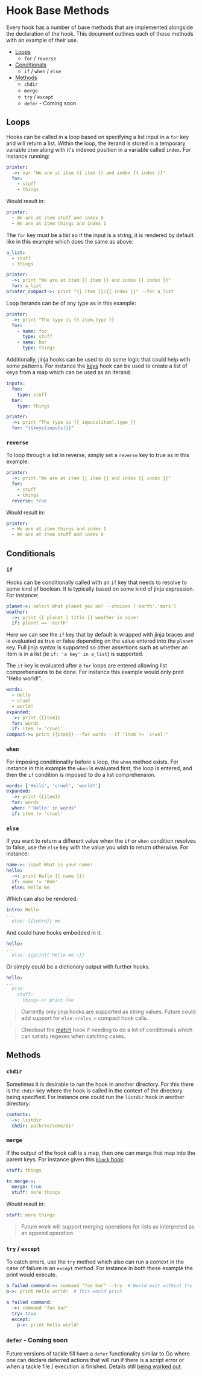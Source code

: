 # Hook Base Methods

Every hook has a number of base methods that are implemented alongside the declaration of the hook.  This document outlines each of these methods with an example of their use.

- [Loops](#loops)
    - `for` / `reverse`
- [Conditionals](#conditionals)
    - `if` / `when` / `else`
- [Methods](#methods)
    - `chdir`
    - `merge`
    - `try` / `except`
    - `defer` - Coming soon

## Loops

Hooks can be called in a loop based on specifying a list input in a `for` key and will return a list. Within the loop, the iterand is stored in a temporary variable `item` along with it's indexed position in a variable called `index`. For instance running:

```yaml
printer:
  ->: var "We are at item {{ item }} and index {{ index }}"
  for:
    - stuff
    - things
```

Would result in:

```yaml
printer:
  - We are at item stuff and index 0
  - We are at item things and index 1
```

The `for` key must be a list so if the input is a string, it is rendered by default like in this example which does the same as above:

```yaml
a_list:
  - stuff
  - things

printer:
  ->: print "We are at item {{ item }} and index {{ index }}"
  for: a_list
printer_compact->: print "{{ item }}/{{ index }}" --for a_list
```

Loop iterands can be of any type as in this example:

```yaml
printer:
  ->: print "The type is {{ item.type }}
  for:
    - name: foo
      type: stuff
    - name: bar
      type: things
```

Additionally, jinja hooks can be used to do some logic that could help with some patterns. For instance the [keys](https://robcxyz.github.io/tackle/providers/Context/keys/) hook can be used to create a list of keys from a map which can be used as an iterand.

```yaml
inputs:
  foo:
    type: stuff
  bar:
    type: things

printer:
  ->: print "The type is {{ inputs[item].type }}
  for: "{{keys(inputs)}}"
```

### `reverse`

To loop through a list in reverse, simply set a `reverse` key to true as in this example:

```yaml
printer:
  ->: print "We are at item {{ item }} and index {{ index }}"
  for:
    - stuff
    - things
  reverse: true
```

Would result in:

```yaml
printer:
  - We are at item things and index 1
  - We are at item stuff and index 0
```

## Conditionals

### `if`

Hooks can be conditionally called with an `if` key that needs to resolve to some kind of boolean. It is typically based on some kind of jinja expression. For instance:

```yaml
planet->: select What planet you on? --choices ['earth','mars']
weather:
  ->: print {{ planet | title }} weather is nice!
  if: planet == 'earth'
```

Here we can see the `if` key that by default is wrapped with jinja braces and is evaluated as true or false depending on the value entered into the `planet` key. Full jinja syntax is supported so other assertions such as whether an item is in a list (ie `if: 'a key' in a_list`) is supported.

The `if` key is evaluated after a `for` loops are entered allowing list comprehensions to be done. For instance this example would only print "Hello world!".

```yaml
words:
  - Hello
  - cruel
  - world!
expanded:
  ->: print {{item}}
  for: words
  if: item != 'cruel'
compact->: print {{item}} --for words --if "item != 'cruel'"
```

### `when`

For imposing conditionality before a loop, the `when` method exists. For instance in this example the `when` is evaluated first, the loop is entered, and then the `if` condition is imposed to do a list comprehension.

```yaml
words: ['Hello', 'cruel', 'world!']
expanded:
  ->: print {{item}}
  for: words
  when: "'Hello' in words"
  if: item != 'cruel'
```

### `else`

If you want to return a different value when the `if` or `when` condition resolves to false, use the `else` key with the value you wish to return otherwise.  For instance:

```yaml
name->: input What is your name?
hello:
  ->: print Hello {{ name }}!
  if: name != 'Rob'
  else: Hello me
```

Which can also be rendered.

```yaml
intro: Hello
...
  else: {{intro}} me
```

And could have hooks embedded in it.
```yaml
hello:
...
  else: {{print('Hello me')}}
```

Or simply could be a dictionary output with further hooks.
```yaml
hello:
...
  else:
    stuff:
      things->: print foo
```

> Currently only jinja hooks are supported as string values. Future could add support for `else->/else_>` compact hook calls.

> Checkout the [match](https://robcxyz.github.io/tackle/providers/Logic/match/) hook if needing to do a lot of conditionals which can satisfy regexes when catching cases.

## Methods

### `chdir`

Sometimes it is desirable to run the hook in another directory.  For this there is the `chdir` key where the hook is called in the context of the directory being specified. For instance one could run the `listdir` hook in another directory:

```yaml
contents:
  ->: listdir
  chdir: path/to/some/dir
```

### `merge`

If the output of the hook call is a map, then one can merge that map into the parent keys.  For instance given this [`block` hook](https://robcxyz.github.io/tackle/providers/Tackle/block/):

```yaml
stuff: things

to merge->:
  merge: true
  stuff: more things
```

Would result in:

```yaml
stuff: more things
```

> Future work will support merging operations for lists as interpreted as an append operation

### `try` / `except`

To catch errors, use the `try` method which also can run a context in the case of failure in an `except` method.  For instance in both these example the print would execute.

```yaml
a failed command->: command "foo bar" --try  # Would exit without try
p->: print Hello world!  # This would print
```

```yaml
a failed command:
  ->: command "foo bar"
  try: true
  except:
    p->: print Hello world!
```

### `defer` - Coming soon

Future versions of tackle fill have a `defer` functionality similar to Go where one can declare deferred actions that will run if there is a script error or when a tackle file / execution is finished.  Details still [being worked out](https://github.com/robcxyz/tackle/issues/37).

